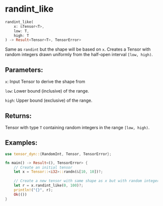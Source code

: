 # randint_like
```rust
randint_like(
    x: &Tensor<T>,
    low: T,
    high: T
) -> Result<Tensor<T>, TensorError>
```
Same as `randint` but the shape will be based on `x`. Creates a Tensor with random integers drawn uniformly from the half-open interval `[low, high)`.

## Parameters:
`x`: Input Tensor to derive the shape from

`low`: Lower bound (inclusive) of the range.

`high`: Upper bound (exclusive) of the range.

## Returns:
Tensor with type `T` containing random integers in the range `[low, high)`.

## Examples:
```rust
use tensor_dyn::{RandomInt, Tensor, TensorError};

fn main() -> Result<(), TensorError> {
    // Create an initial tensor
    let x = Tensor::<i32>::randn(&[10, 10])?;
    
    // Create a new tensor with same shape as x but with random integers
    let r = x.randint_like(0, 100)?;
    println!("{}", r);
    Ok(())
}
```